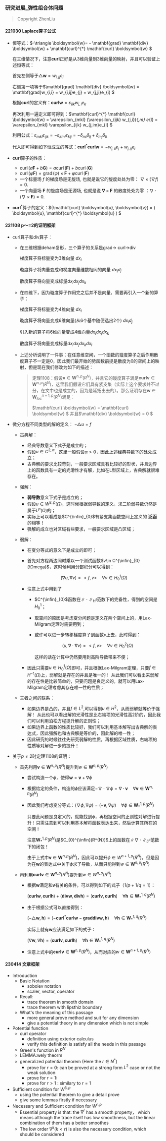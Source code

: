 ### 研究进展_弹性组合体问题

> Copyright ZhenLiu



#### 221030  Laplace算子公式

- 恒等式：$-\triangle \boldsymbol{w}= -  \mathbf{grad} \mathbf{div} \boldsymbol{w} + \mathbf{curl}^{*} \mathbf{curl} \boldsymbol{w} $

  在三维情况下，注意$\mathbf{curl}$正好是从3维向量到3维向量的映射，并且可以验证上述恒等式：

  首先左侧等于$\triangle \boldsymbol{w} = w_{i,jj} e_{i}$

  右侧第一项等于$\mathbf{grad} \mathbf{div} \boldsymbol{w} = \mathbf{grad}w_{i,i} = w_{i,ij}e_{j} = w_{j,ji}e_{i} $

  根据$\mathbf{curl}$的定义有：$\mathbf{curl} \boldsymbol{w} = \varepsilon_{ijk} w_{j,i}e_{k}$

  再次利用一遍定义即可得到：$\mathbf{curl}^{*} \mathbf{curl} \boldsymbol{w}  = \varepsilon_{mkl} (\varepsilon_{ijk} w_{j,i})_{,m} e_{l} = \varepsilon_{mkl} \varepsilon_{ijk} w_{j,im}e_{l} $

  利用公式：$\varepsilon_{mkl} \varepsilon_{ijk} = -\varepsilon_{kml} \varepsilon_{kij} = -\delta_{mi}\delta_{lj} + \delta_{mj}\delta_{li}$

  代入即可得到如下恒成立的等式：$\mathbf{curl}^{*} \mathbf{curl} \boldsymbol{w} = -w_{j,ii}e_{j} + w_{j,ij}e_{i}$

- $\mathbf{curl}$算子的性质：

  - $\operatorname{curl}(a \mathbf{F}+b \mathbf{G})=a \operatorname{curl}(\mathbf{F})+b \operatorname{curl}(\mathbf{G})$
  - $\operatorname{curl}(\varphi \mathbf{F})=\operatorname{grad}(\varphi) \times \mathbf{F}+\varphi \operatorname{curl}(\mathbf{F})$
  - 一个标量场 $f$ 的梯度场是无旋场, 也就是说它的旋度处处为零： $\nabla \times(\nabla f)=0$.
  - 一个向量场 $\mathbf{F}$ 的旋度场是无源场, 也就是说 $\boldsymbol{\nabla} \times \mathbf{F}$ 的散度处处为零 ：$\nabla \cdot(\nabla \times \mathbf{F})=0$.

- $\mathbf{curl}^{*}$算子的定义：$(\mathbf{curl} \boldsymbol{u}, \boldsymbol{v}) = ( \boldsymbol{u}, \mathbf{curl}^{*} \boldsymbol{u} ) $








#### 221108 p～=2的证明框架

- curl算子和div算子：

  - 在三维根据deham复形，三个算子的关系是grad-> curl->div

    梯度算子将标量变为3维向量 $dx_{i}$

    璇度算子将向量变成和梯度向量维数相同的向量 $dx_{i} d_{j}$

    散度算子将向量变成标量$dx_{i}dx_{j}dx_{k}$

  - 在四维下，因为璇度算子作用完之后并不是向量，需要再引入一个新的算子：

    梯度算子将标量变为4维向量 $dx_{i}$

    璇度算子将向量变成6维向量(从6个基中随便选出2个) $dx_{i} d_{j}$

    引入新的算子将6维向量变成4维向量$dx_{i}dx_{j}dx_{k}$

    散度算子将向量变成标量$dx_{i}dx_{j}dx_{k}dx_{l}$

  - 上述分析说明了一件事：在任意维空间，一个函数的璇度算子之后作用散度算子不一定是0，因此我们最开始的势函数前提是散度为0的空间上的映射，但是现在我们修改为如下的描述：

    > 定理1108：假设$\boldsymbol{v} \in \boldsymbol{W}^{n,p}(R^{N})$，并且它的璇度算子满足$\mathbf{curl}\boldsymbol{v} \in \boldsymbol{W}^{n,p}(R^{N})$，这里我们假设它们具有紧支集（实际上这个要求并不过分，在文中也是成立的，因为是延拓出去的）。那么证明存在$\boldsymbol{w} \in \boldsymbol{W}^{n+1,p}_{loc}(R^{N})$满足：
    >
    > $\mathbf{curl} \boldsymbol{w} = \mathbf{curl} \boldsymbol{w} $  并且$\mathbf{div} \boldsymbol{w} = 0 $

- 微分方程不同类型的解的定义： $-\triangle u = f$

  - 古典解：

    - 经典导数意义下式子是成立的；
    - 假设$u\in C^{2,\alpha}$，这里一般假设$\alpha>0$，因此上述经典导数下的处处成立；
    - 古典解的要求比较苛刻，一般要求区域具有比较好的形状，并且边界上的函数具有一定的光滑性才有解，比如在L型区域上，古典解就很难存在。

  - 强解：

    - **弱导数**意义下式子是成立的；
    - 假设$u \in W^{2,p}(\Omega)$，这时候根据弱导数的定义，求二阶弱导数仍然是属于$L^{p}(\Omega)$的；
    - 实际上可以看成是$C^{\infin}_{0}$有紧支集函数空间上定义的 **泛函** 的相等！
    - 强解的成立也对区域有些要求，一般要求区域是凸区域；

  - 弱解：

    - 在变分等式的意义下是成立的即可；

    - 首先对方程两边同时乘以一个测试函数$v\in C^{\infin}_{0}(\Omega)$，这时候利用分部积分可以得到：

      $$(\nabla u , \nabla v) = <f, v >  \quad \forall v\in H^{1}_{0}(\Omega)$$

    - 注意上式中用到了

      - $C^{\infin}_{0}$函数在$\|\cdot\|_{H^{1}}$范数下的完备性，得到的空间是$H^{1}_{0}$；

      - 取空间的原因是考虑变分问题是定义在两个空间上的，用Lax-Milgram定理时需要用到；

      - 或许可以进一步转移梯度算子到函数$v$上去，此时得到：

        $$(u , \nabla \cdot\nabla v) = <f, v >  \quad \forall v\in H^{2}_{0}(\Omega)$$

        这样的话在计算中仍然要用到高阶导数带来不便；

    - 因此只需要$u \in H^{1}_{0}(\Omega)$即可，并且根据Lax-Milgram定理，只要$f \in H^{-1}(\Omega)$上，弱解就是存在的并且是唯一的！ 从此我们可以看出来弱解的存在性是比较简单的，只要问题是良定义的，就可以用Lax-Milgram定理考虑其存在唯一性的性质；

  - 三者之间的联系：

    - 如果边界是凸的，并且$f\in L^{2}$,可以得到$u \in H^{2}$，从而弱解就等价于强解！ 从此也可以看出解的光滑性是比右端项的光滑性高2阶的，因此我们可以利用泊松方程提升解的正则性；
    - 如果边界上函数的性质比较好，我们可以利用基本解写出古典解的表达式，因此强解也和古典解是等价的，因此解的唯一性；
    - 因此研究的时候往往先研究弱解的性质，再根据区域性质，右端项的性质等对解进一步的提升！

- 关于$p \neq 2$时定理1108的证明：

  - 首先利用$\boldsymbol{v} \in \boldsymbol{W}^{n,p}(R^{N})$提升到$w \in \boldsymbol{W}^{n,p}(R^{N})$

    - 尝试构造一个$\phi$，使得$\boldsymbol{w} = \boldsymbol{v} + \nabla \phi$

    - 根据给定的条件，构造的$\phi$应该满足$-\nabla \cdot \nabla \phi = \nabla \cdot \boldsymbol{v} \quad \forall \boldsymbol{v} \in \boldsymbol{W}^{n,p}(R^{N})$

    - 因此我们考虑变分等式：$(\nabla \phi, \nabla \psi) = (-\boldsymbol{v},\nabla\psi) \quad \forall \phi \in \boldsymbol{W}^{1,p}_{*}(R^{N})$

      只要此问题是良定义的，就能找到$\phi$，再根据空间的正则性对解进行提升！只需注意到可以利用基本解将函数表达出来，然后计算其所在的空间！

      注意$\boldsymbol{W}^{1,p}_{*}(R^{N})$是$C_{0}^{\infin}(R^{N})$上的函数在$\| \nabla \cdot \|_{L^{p}}$范数下的闭包！

      由于上式中$\boldsymbol{v} \in \boldsymbol{W}^{n,p}(R^{N})$，因此可以提升$\phi \in W^{n+1,p}(R^{N})$，但是因为在$\boldsymbol{w}$的表达式中关于$\phi$求了导数，从而只能得到$w \in \boldsymbol{W}^{n,p}(R^{N})$

  - 再利用$\mathbf{curl}\boldsymbol{v} \in \boldsymbol{W}^{n,p}(R^{N})$提升到$w \in W^{n,p}(R^{N})$

    - 根据$\boldsymbol{w}$满足和$\boldsymbol{v}$有关的条件，可以得到如下的式子（$1/p + 1/q = 1$）：

      $(\mathbf{curl} \boldsymbol{w}, \mathbf{curl} \boldsymbol{h} ) + (\mathbf{div} \boldsymbol{w}, \mathbf{div} \boldsymbol{h}) = (\mathbf{curl} \boldsymbol{v}, \mathbf{curl} \boldsymbol{h})  \quad  \forall \boldsymbol{h} \in \boldsymbol{W}^{1,q}_{*}(R^{N})$

    - 由于根据公式可以直接得到：

      $(-\triangle \boldsymbol{w}, \boldsymbol{h} ) = (-\mathbf{curl}^{*} \mathbf{curl} \boldsymbol{w} -  \mathbf{grad} \mathbf{div} \boldsymbol{w}, \boldsymbol{h})  \quad  \forall \boldsymbol{h} \in \boldsymbol{W}^{1,q}_{*}(R^{N})$

      实际上就有$\boldsymbol{w}$应该满足如下的式子：

      $(\nabla \boldsymbol{w}, \nabla \boldsymbol{h} ) = (\mathbf{curl} \boldsymbol{v}, \mathbf{curl} \boldsymbol{h})  \quad  \forall \boldsymbol{h} \in \boldsymbol{W}^{1,q}_{*}(R^{N})$

    - 注意上式中的$\mathbf{curl}\boldsymbol{v} \in \boldsymbol{W}^{n,p}(R^{N})$，从而对应的$w \in \boldsymbol{W}^{n+1,p}(R^{N})$





#### 230414 文章框架

- Introduction
  - Basic Notation
    - sobolev notation
    - scaler, vector, operator
  - Recall:
    - trace theorem in smooth domain 
    - trace theorem with lipsthiz boundary
  - What's the meaning of this passage
    - more general prove method and suit for any dimension
    - give a potential theory in any dimension which is not simple
- Potential function
  - curl operator 	
    - definition using exterior calculus
    - verify this definition is satisfy all the needs in this passage
  - Green's function in $R^{N}$
  - LEMMA:wely theorm
  - generalized potential theorem (Here the $r \in N^{*}$)
    - prove for $r=0$: can be proved at a strong form $L^{2}$ case or not the weak solution 
    - prove for $r=1$: 
    - prove for $r>1$ : similary to $r=1$
- Sufficient condition for $W^{3,p}$ 
  - using the potential theorem to give a detail prove
  - give some lemmas firstly if necessary
- Necessary and Sufficient condition for $W^{r,p}$
  - Essential property is that:  the $\nabla^{r}$ has a smooth property， which means although the trace itself has low smoothness, but the linear combination of them has a better smoothes
  - The low order $\nabla^{k}(k<r)$ is also the necessary condition, which should be considered

 
